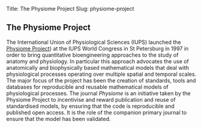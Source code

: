 Title: The Physiome Project
Slug: physiome-project

The Physiome Project
--------------------
The International Union of Physiological Sciences (IUPS) launched the <a href="http://www.physiomeproject.org" target="_blank" rel="noopener noreferrer">Physiome Project</a>) at the IUPS World Congress in St Petersburg in 1997 in order to bring quantitative bioengineering approaches to the study of anatomy and physiology. In particular this approach advocates the use of anatomically and biophysically based mathematical models that deal with physiological processes operating over multiple spatial and temporal scales. The major focus of the project has been the creation of standards, tools and databases for reproducible and reusable mathematical models of physiological processes. 
The journal *Physiome* is an initiative taken by the Physiome Project to incentivise and reward publication and reuse of standardised models, by ensuring that the code is reproducible and  published open access. It is the role of the companion primary journal to ensure that the model has been validated.
